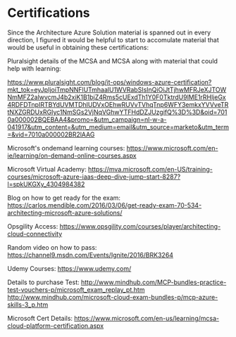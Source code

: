 # Certifications

Since the Architecture Azure Solution material is spanned out in every direction, I figured it would be helpful to start to accomulate material that would be useful in obtaining these certifications:

Pluralsight details of the MCSA and MCSA along with material that could help with learning:

https://www.pluralsight.com/blog/it-ops/windows-azure-certification?mkt_tok=eyJpIjoiTmpNNFlUTmhaalU1WVRabSIsInQiOiJtTjhwMFRJeXJTOWNmMFZ2alwvcmJ4b2xiK1B1bjZ4Rms5cUExdTh1Y0F0TktrdU9lME1rRHljeGx4RDFDTnpIRTBYdUVMTDhIUDVxOEhwRUVvTVhqTnp6WFY3emkxYVVveTRtNXZGRDUxRGIyc1NmSGs2VjNqVGhwYTFHdDZJUzgifQ%3D%3D&oid=7010a000002BQEBAA4&promo=&utm_campaign=nl-w-a-041917&utm_content=&utm_medium=email&utm_source=marketo&utm_term=&vid=7010a000002BR2lAAG

Microsoft's ondemand learning courses:
https://www.microsoft.com/en-ie/learning/on-demand-online-courses.aspx

Microsoft Virtual Academy:
https://mva.microsoft.com/en-US/training-courses/microsoft-azure-iaas-deep-dive-jump-start-8287?l=spkUKGXy_4304984382

Blog on how to get ready for the exam:
https://carlos.mendible.com/2016/03/06/get-ready-exam-70-534-architecting-microsoft-azure-solutions/

Opsgility Access:
https://www.opsgility.com/courses/player/architecting-cloud-connectivity

Random video on how to pass:
https://channel9.msdn.com/Events/Ignite/2016/BRK3264

Udemy Courses:
https://www.udemy.com/

Details to purchase Test:
http://www.mindhub.com/MCP-bundles-practice-test-vouchers-p/microsoft_exam_replay_pt.htm
http://www.mindhub.com/microsoft-cloud-exam-bundles-p/mcp-azure-skills-3_p.htm

Microsoft Cert Details:
https://www.microsoft.com/en-us/learning/mcsa-cloud-platform-certification.aspx
